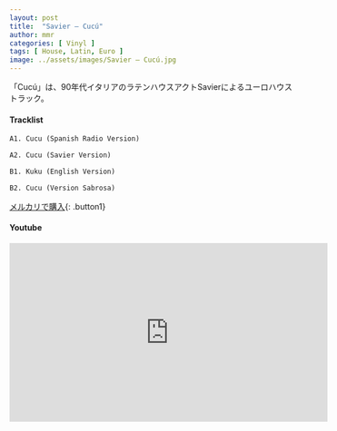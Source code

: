 ```yaml
---
layout: post
title:  "Savier – Cucú"
author: mmr
categories: [ Vinyl ]
tags: [ House, Latin, Euro ]
image: ../assets/images/Savier – Cucú.jpg
---
```


「Cucú」は、90年代イタリアのラテンハウスアクトSavierによるユーロハウストラック。

#### Tracklist
```md
A1. Cucu (Spanish Radio Version)

A2. Cucu (Savier Version)

B1. Kuku (English Version)

B2. Cucu (Version Sabrosa)
```

[メルカリで購入](https://jp.mercari.com/item/m22577820880?afid=6142608987){: .button1}

#### Youtube
<iframe width="560" height="315" src="https://www.youtube.com/embed/NkifnKQop8M?si=an-nnnoLLKztXS8A" title="YouTube video player" frameborder="0" allow="accelerometer; autoplay; clipboard-write; encrypted-media; gyroscope; picture-in-picture; web-share" referrerpolicy="strict-origin-when-cross-origin" allowfullscreen></iframe>